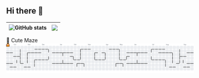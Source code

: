## Hi there 👋

<!--
**xiaodongQ/xiaodongQ** is a ✨ _special_ ✨ repository because its `README.md` (this file) appears on your GitHub profile.

Here are some ideas to get you started:

- 🔭 I’m currently working on ...
- 🌱 I’m currently learning ...
- 👯 I’m looking to collaborate on ...
- 🤔 I’m looking for help with ...
- 💬 Ask me about ...
- 📫 How to reach me: ...
- 😄 Pronouns: ...
- ⚡ Fun fact: ...
-->

| <img align="center" src="https://github-readme-stats.vercel.app/api?username=xiaodongQ&show_icons=true&include_all_commits=true&hide_border=true" alt="GitHub stats" /> | <img align="center" src="https://github-readme-stats.vercel.app/api/top-langs/?username=xiaodongQ&layout=compact&hide_border=true&langs_count=10&size_weight=0.5&count_weight=0.5&hide=assembly,BitBake,yacc,M4,SmPL,Roff,Objective-C,makefile,cmake,perl" /> |
| ----------------------------------------------------------------------------------------------------------------------------------------------------------------------------------- | -------------------------------------------------------------------------------------------------------------------------------------------------------------------------------------------------------------------------------------------- |

👾 Cute Maze
<picture>
  <source media="(prefers-color-scheme: light)" srcset="https://raw.githubusercontent.com/xiaodongQ/xiaodongQ/output/pacman-contribution-graph.svg">
  <source media="(prefers-color-scheme: dark)" srcset="https://raw.githubusercontent.com/xiaodongQ/xiaodongQ/output/pacman-contribution-graph-dark.svg">
  <img alt="github contribution grid snake pacman animation" src="https://raw.githubusercontent.com/xiaodongQ/xiaodongQ/output/pacman-contribution-graph.svg">
</picture>


